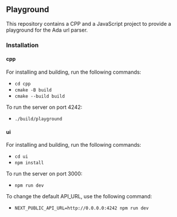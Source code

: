 ## Playground

This repository contains a CPP and a JavaScript project
to provide a playground for the Ada url parser.

### Installation

#### cpp

For installing and building, run  the following commands:

- `cd cpp`
- `cmake -B build`
- `cmake --build build`

To run the server on port 4242:

- `./build/playground`

#### ui

For installing and building, run the following commands:

- `cd ui`
- `npm install`

To run the server on port 3000:

- `npm run dev`

To change the default API_URL, use the following command:

- `NEXT_PUBLIC_API_URL=http://0.0.0.0:4242 npm run dev`